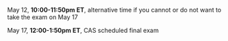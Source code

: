 <div class="important">

<div class="column_date">
<p markdown="block">



</p>
</div>

<div class="column_materials">
<p markdown="block">
<br><br>

May 12, __10:00-11:50pm ET__, alternative time if you cannot or do not want to take the exam on May 17 <br/>

May 17, __12:00-1:50pm ET__, CAS scheduled final exam <br/>

<br/><br/>

</p>
</div>

<div class="column_assign">
<p markdown="block">



</p>
</div>

</div>
